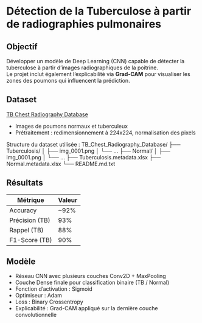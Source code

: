 # Détection de la Tuberculose à partir de radiographies pulmonaires

## Objectif
Développer un modèle de Deep Learning (CNN) capable de détecter la tuberculose à partir d’images radiographiques de la poitrine.  
Le projet inclut également l’explicabilité via **Grad-CAM** pour visualiser les zones des poumons qui influencent la prédiction.

## Dataset
[TB Chest Radiography Database](https://www.kaggle.com/datasets/nih-chest-xrays/data)  

- Images de poumons normaux et tuberculeux
- Prétraitement : redimensionnement à 224x224, normalisation des pixels

Structure du dataset utilisée :
TB_Chest_Radiography_Database/
├── Tuberculosis/
│ ├── img_0001.png
│ └── ...
├── Normal/
│ ├── img_0001.png
│ └── ...
├── Tuberculosis.metadata.xlsx
├── Normal.metadata.xlsx
└── README.md.txt
## Résultats
| Métrique                 | Valeur |
|---------------------------|--------|
| Accuracy                  | ~92%   |
| Précision (TB)            | 93%    |
| Rappel (TB)               | 88%    |
| F1-Score (TB)             | 90%    |

## Modèle
- Réseau CNN avec plusieurs couches Conv2D + MaxPooling  
- Couche Dense finale pour classification binaire (TB / Normal)  
- Fonction d’activation : Sigmoid  
- Optimiseur : Adam  
- Loss : Binary Crossentropy  
- Explicabilité : Grad-CAM appliqué sur la dernière couche convolutionnelle  